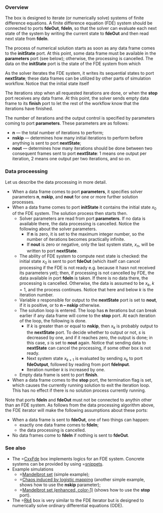 ### Overview
The box is designed to iterate (or numerically solve) systems of finite difference equations. A finite difference equation (FDE) system should be connected to ports **fdeOut**, **fdeIn**, so that
the solver can evaluate each next state of the system by writing the current state to **fdeOut** and then read next state from **fdeIn**.

The process of numerical solution starts as soon as any data frame comes to the **initState** port. At this point, some data frame must be available in the **parameters**
port (see below); otherwise, the processing is cancelled. The data on the **initState** port is the state of the FDE system from which

As the solver iterates the FDE system, it writes its sequential states to port **nextState**; these data frames can be utilized by other parts of simulation workflow.
Notice that the initial state itself

The iterations stop when all requested iterations are done, or when the **stop** port receives any data frame. At this point, the solver sends empty data frame to its **finish** port
to let the rest of the workflow know that the iterations have finished.

The number of iterations and the output control is specified by parameters coming to port **parameters**. These parameters are as follows:
* **n** &mdash; the total number of iterations to perform;
* **nskip** &mdash; determines how many initial iterations to perform before anything is sent to port **nextState**;
* **nout** &mdash; determines how many iterations should be done between two consequent frames sent to port **nextState**:
  1 means one output per iteration, 2 means one output per two iterations, and so on.

### Data proceessing
Let us describe the data processing in more detail.
* When a data frame comes to port **parameters**, it specifies solver parameters **n**, **nskip**, and **nout** for one or more further solution processes.
* When a data frame comes to port **initState** it contains the initial state $x_0$ of the FDE system. The solution process then starts then.
    * Solver parameters are read from port **parameters**. If no data is available there, the data processing is cancelled. Notice the following about the solver parameters.
        * If **n** is zero, it is set to the maximum integer number, so the number of iterations becomes practically infinite.
        * If **nout** is zero or negative, only the last system state, $x_{n}$, will be written to port **nextState**.
    * The ability of FDE system to compute next state is checked: the initial state $x_0$ is sent to port **fdeOut** (which itself can cancel processing
      if the FDE is not ready e.g. because it hasn not received its parameters yet); then, if processing is not cancelled by FDE, the data available in
      port **fdeIn** is taken. If there is no data there, the processing is cancelled. Otherwise, the data is assumed to be $x_k$, $k=1$, and the process
      continues. Notice that here and below $k$ is the iteration number.
    * Variable $s$ responsible for output to the **nextState** port is set to **nout**, if it is positive, or to **n &ndash; nskip** otherwise.
    * The solution loop is entered. The loop has **n** iterations but can break earlier if any data frame will come to the **stop** port.
      At each iteration of the loop, the following is done.
        * If $k$ is greater than or equal to **nskip**, then $x_k$ is probably output to the **nextState** port. To decide whether to output or not,
          $s$ is decreased by one, and if it reaches zero, the output is done; in this case, $s$ is set to **nout** again.
          Notice that sending data to **nextState** can cancel the processing, if some other box is not ready.
        * Next system state $x_{k+1}$ is evaluated by sending $x_k$ to port **fdeOutput**, followed by reading from port **fdeInput**.
        * Iteration number $k$ is increased by one.
    * Empty data frame is sent to port **finish**.
* When a data frame comes to the **stop** port, the termination flag is set, which causes the currently running solution to exit the iteration loop.
  This has no effect if there is no solution process currently running.

Note that ports **fdeIn** and **fdeOut** must not be connected to anythin other than an FDE system. As follows from the data processing algorithm above,
the FDE iterator will make the following assumptions about these ports:
* When a data frame is sent to **fdeOut**, one of two things can happen:
    * exactly one data frame comes to **fdeIn**;
    * the data processing is cancelled.
* No data frames come to **fdeIn** if nothing is sent to **fdeOut**.

### See also
* The =[CxxFde](/doc#box/CxxFde) box implements logics for an FDE system. Concrete systems can be provided by using =[snippets](/doc#page/general-snippets).
* Example simulations
    * =[Mandelbrot set](/editor?sim=mandelbrot) (simple example);
    * =[Chaos induced by logistic mapping](/editor?sim=logistic-mapping-chaos) (another simple example, shows how to use the **nskip** parameter);
    * =[Mandelbrot set (enhanced, color-1)](/editor?sim=mandelbrot-enhanced-color-1) (shows how to use the **stop** port).
* The =[Rk4](/doc#box/Rk4) box is very similar to the FDE iterator but is designed to numerically solve ordinary differential equations (ODE).
